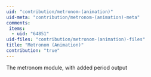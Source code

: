 ```yaml
---
uid: "contribution/metronom-(animation)"
uid-meta: "contribution/metronom-(animation)-meta"
comments: 
 items: 
  - uid: "64851"
uid-files: "contribution/metronom-(animation)-files"
title: "Metronom (Animation)"
contribution: "true"
---
```


The metronom module, with added period output